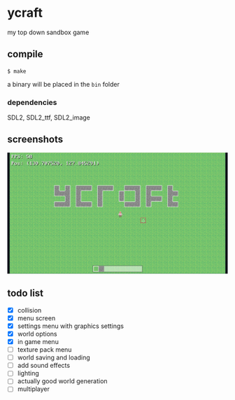 # ycraft
my top down sandbox game

## compile
```
$ make
```

a binary will be placed in the `bin` folder

### dependencies
SDL2, SDL2_ttf, SDL2_image

## screenshots
<img src="/img/screenshot.png">

## todo list
- [X] collision
- [X] menu screen
- [X] settings menu with graphics settings
- [X] world options
- [X] in game menu
- [ ] texture pack menu
- [ ] world saving and loading
- [ ] add sound effects
- [ ] lighting
- [ ] actually good world generation
- [ ] multiplayer
